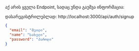 აქ არის ყველა Endpoint, სადაც უნდა გაუშვა ინფორმაცია:

დასარეგისტრილებლად: http://localhost:3000/api/auth/signup
```json
{
  "email": "მეილი",
  "name": "სახელი",
  "password": "პაროლი"
}

